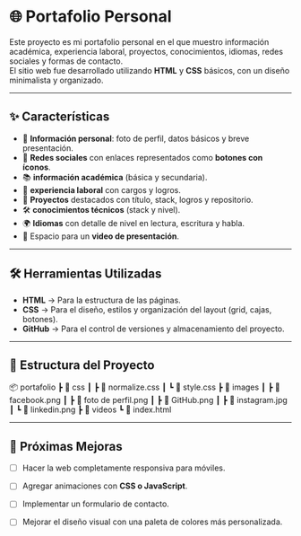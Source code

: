 # 🌐 Portafolio Personal

Este proyecto es mi portafolio personal en el que muestro información académica, experiencia laboral, proyectos, conocimientos, idiomas, redes sociales y formas de contacto.  
El sitio web fue desarrollado utilizando **HTML** y **CSS** básicos, con un diseño minimalista y organizado.

---

## ✨ Características

- 👤 **Información personal**: foto de perfil, datos básicos y breve presentación.  
- 🔗 **Redes sociales** con enlaces representados como **botones con íconos**.  
- 📚 **información académica** (básica y secundaria).  
- 💼 **experiencia laboral** con cargos y logros.  
- 🚀 **Proyectos** destacados con título, stack, logros y repositorio.  
- 🛠️ **conocimientos técnicos** (stack y nivel).  
- 🌍 **Idiomas** con detalle de nivel en lectura, escritura y habla.  
- 🎥 Espacio para un **video de presentación**.  

---

## 🛠️ Herramientas Utilizadas

- **HTML** → Para la estructura de las páginas.  
- **CSS** → Para el diseño, estilos y organización del layout (grid, cajas, botones).  
- **GitHub** → Para el control de versiones y almacenamiento del proyecto.  

---

## 📂 Estructura del Proyecto

📦 portafolio
 ┣ 📂 css
 ┃ ┣ 📜 normalize.css
 ┃ ┗ 📜 style.css
 ┣ 📂 images
 ┃ ┣ 📜 facebook.png
 ┃ ┣ 📜 foto de perfil.png
 ┃ ┣ 📜 GitHub.png
 ┃ ┣ 📜 instagram.jpg
 ┃ ┗ 📜 linkedin.png
 ┣ 📂 videos
 ┗ 📜 index.html

---

## 📌 Próximas Mejoras

- [ ] Hacer la web completamente responsiva para móviles.  
- [ ] Agregar animaciones con **CSS o JavaScript**.  
- [ ] Implementar un formulario de contacto.  
- [ ] Mejorar el diseño visual con una paleta de colores más personalizada.  

